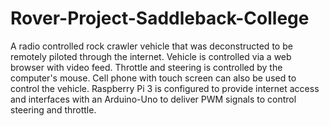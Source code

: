 # Rover-Project-Saddleback-College
A radio controlled rock crawler vehicle that was deconstructed to be remotely piloted through the internet. Vehicle is controlled via a web browser with video feed. Throttle and steering is controlled by the computer's mouse. Cell phone with touch screen can also be used to control the vehicle. Raspberry Pi 3 is configured to provide internet access and interfaces with an Arduino-Uno to deliver PWM signals to control steering and throttle.

